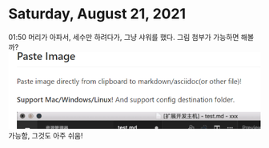 # Saturday, August 21, 2021
01:50 머리가 아파서, 세수만 하려다가, 그냥 샤워를 했다.
그림 첨부가 가능하면 해볼까?
![](../attachments/2021-08-21-02-37-21.png)
가능함, 그것도 아주 쉬움!
